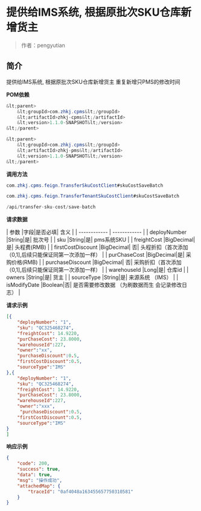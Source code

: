# 提供给IMS系统, 根据原批次SKU仓库新增货主

> 作者：pengyutian

## 简介

提供给IMS系统, 根据原批次SKU仓库新增货主
重复新增只PMS的修改时间

**POM依赖**

```java
&lt;parent>
	&lt;groupId>com.zhkj.cpms&lt;/groupId>
	&lt;artifactId>zhkj-cpms&lt;/artifactId>
	&lt;version>1.1.0-SNAPSHOT&lt;/version>
&lt;/parent>

&lt;parent>
	&lt;groupId>com.zhkj.cpms&lt;/groupId>
	&lt;artifactId>zhkj-pms&lt;/artifactId>
	&lt;version>1.1.0-SNAPSHOT&lt;/version>
&lt;/parent>
```

**调用方法**

```java
com.zhkj.cpms.feign.TransferSkuCostClient#skuCostSaveBatch

com.zhkj.cpms.feign.TransferTenantSkuCostClient#skuCostSaveBatch

/api/transfer-sku-cost/save-batch
```

**请求数据**

| 参数  |字段|是否必填| 含义  |
| ------------ | ------------ |
| deployNumber  |String|是| 批次号  |
| sku  |String|是|  pms系统SKU |
| freightCost |BigDecimal| 是| 头程费(RMB)  |
| firstCostDiscount |BigDecimal| 否| 头程折扣（首次添加（0,1],后续只能保证同第一次添加一样） |
| purChaseCost  |BigDecimal|是| 采购价格(RMB)  |
| purchaseDiscount |BigDecimal| 否| 采购折扣（首次添加（0,1],后续只能保证同第一次添加一样）  |
| warehouseId  |Long|是| 仓库id  |
| owners  |String|是| 货主  |
| sourceType  |String|是| 来源系统 （IMS）  |
| isModifyDate  |Boolean|否| 是否需要修改数据 （为刷数据而生 会记录修改日志）  |

**请求示例**

```json
[{
	"deployNumber": "1",
	"sku": "QC325468274",
	"freightCost": 14.9220,
	"purChaseCost": 23.8000,
	"warehouseId":227,
    "owner":"xx",
	"purchaseDiscount":0.5,
    "firstCostDiscount":0.5,
    "sourceType":"IMS"
},{
	"deployNumber": "1",
	"sku": "QC325468274",
	"freightCost": 14.9220,
	"purChaseCost": 23.8000,
	"warehouseId":227,
    "owner":"xxx",
	 "purchaseDiscount":0.5,
    "firstCostDiscount":0.5,
    "sourceType":"IMS"
}
]
```

**响应示例**

```json
{
    "code": 200,
    "success": true,
    "data": true,
    "msg": "操作成功",
    "attachedMap": {
        "traceId": "0af4048a163455657750310581"
    }
}
```